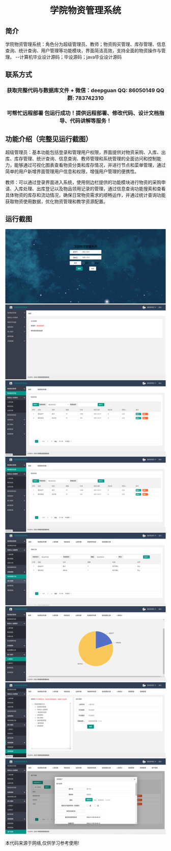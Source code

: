 <p><h1 align="center">学院物资管理系统</h1></p>

## 简介
学院物资管理系统：角色分为超级管理员、教师；物资购买管理、库存管理、信息查询、统计查询、用户管理等功能模块，界面简洁高效，支持全面的物资操作与管理。    --计算机毕业设计源码；毕设源码；java毕业设计源码


## 联系方式
<p><h3 align="center">获取完整代码与数据库文件 + 微信：deepguan QQ: 86050149 QQ群: 783742310</h3></p>
<p><h3 align="center">可帮忙远程部署 包运行成功！提供远程部署、修改代码、设计文档指导、代码讲解等服务！</h3></p>

## 功能介绍（完整见运行截图）
超级管理员：基本功能包括登录和管理用户权限，界面提供对物资采购、入库、出库、库存管理、统计查询、信息查询、教师管理和系统管理的全面访问和控制能力，能够通过可视化图表查看物资分类和库存情况，并进行节点和菜单管理，通过简单的用户新增界面管理用户信息和权限，增强用户管理的便携性。

教师：可以通过登录界面进入系统，使用侧边栏提供的功能模块进行物资的采购申请、入库处理、出库登记以及物品领用记录的管理，通过信息查询功能搜索和查看具体物资的库存和流动情况，确保日常物资需求的顺畅运作，并通过统计查询功能获取物资使用数据，优化物资管理和教学资源配置。


## 运行截图
![](imgs/588112-20220109095317191-1388945470.png)
![](imgs/588112-20220109095327184-41435104.png)
![](imgs/588112-20220109095332587-2061521751.png)
![](imgs/588112-20220109095338048-568988893.png)
![](imgs/588112-20220109095346786-1617747960.png)
![](imgs/588112-20220109095352258-1592130081.png)
![](imgs/588112-20220109095358264-125988471.png)
![](imgs/588112-20220109095403919-1198843935.png)

<p>本代码来源于网络,仅供学习参考使用!</p>
